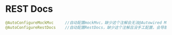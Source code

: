 # REST Docs

```java
@AutoConfigureMockMvc     //自动配置mockMvc，缺少这个注解会无法@Autowired MockMvc类
@AutoConfigureRestDocs    //自动配置RestDocs，缺少这个注解且没手工配置，会导致出现空指针异常
```